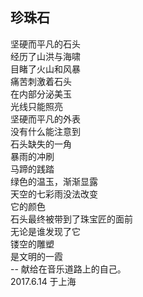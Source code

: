 ## 珍珠石
坚硬而平凡的石头<br>
经历了山洪与海啸<br>
目睹了火山和风暴<br>
痛苦刺激着石头<br>
在内部分泌美玉<br>
光线只能照亮<br>
坚硬而平凡的外表<br>
没有什么能注意到<br>
石头缺失的一角<br>
暴雨的冲刷<br>
马蹄的践踏<br>
绿色的温玉，渐渐显露<br>
天空的七彩雨没法改变<br>
它的颜色<br>
石头最终被带到了珠宝匠的面前<br>
无论是谁发现了它<br>
镂空的雕塑<br>
是文明的一霞<br>
-- 献给在音乐道路上的自己。<br>
2017.6.14 于上海<br>
